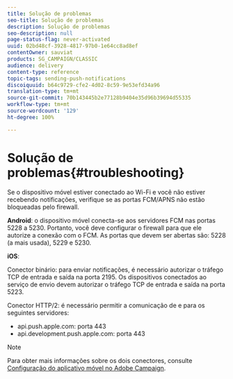 ```yaml
---
title: Solução de problemas
seo-title: Solução de problemas
description: Solução de problemas
seo-description: null
page-status-flag: never-activated
uuid: 02bd48cf-3928-4817-97b0-1e64cc8ad8ef
contentOwner: sauviat
products: SG_CAMPAIGN/CLASSIC
audience: delivery
content-type: reference
topic-tags: sending-push-notifications
discoiquuid: b64c9729-cfe2-4d02-8c59-9e53efd34a96
translation-type: tm+mt
source-git-commit: 70b143445b2e77128b9404e35d96b39694d55335
workflow-type: tm+mt
source-wordcount: '129'
ht-degree: 100%

---
```



# Solução de problemas{#troubleshooting}

Se o dispositivo móvel estiver conectado ao Wi-Fi e você não estiver recebendo notificações, verifique se as portas FCM/APNS não estão bloqueadas pelo firewall.

**Android**: o dispositivo móvel conecta-se aos servidores FCM nas portas 5228 a 5230. Portanto, você deve configurar o firewall para que ele autorize a conexão com o FCM. As portas que devem ser abertas são: 5228 (a mais usada), 5229 e 5230.

**iOS**:

Conector binário: para enviar notificações, é necessário autorizar o tráfego TCP de entrada e saída na porta 2195. Os dispositivos conectados ao serviço de envio devem autorizar o tráfego TCP de entrada e saída na porta 5223.

Conector HTTP/2: é necessário permitir a comunicação de e para os seguintes servidores:

* api.push.apple.com: porta 443
* api.development.push.apple.com: porta 443

>[!NOTE]
>
>Para obter mais informações sobre os dois conectores, consulte [Configuração do aplicativo móvel no Adobe Campaign](../../delivery/using/configuring-the-mobile-application.md).
